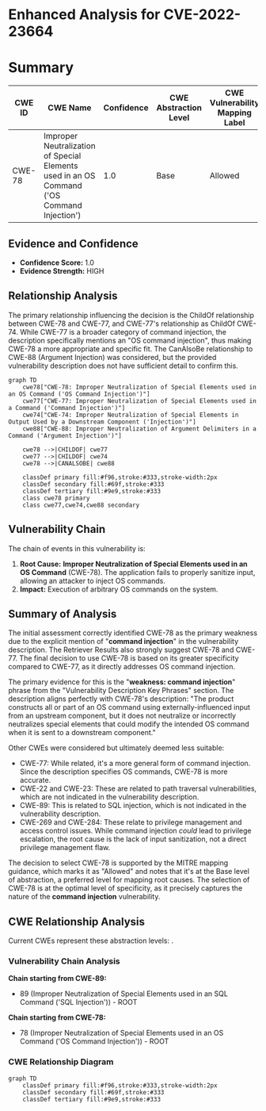 # Enhanced Analysis for CVE-2022-23664

# Summary
| CWE ID | CWE Name | Confidence | CWE Abstraction Level | CWE Vulnerability Mapping Label | CWE-Vulnerability Mapping Notes |
|---|---|---|---|---|---|
| CWE-78 | Improper Neutralization of Special Elements used in an OS Command ('OS Command Injection') | 1.0 | Base | Allowed | Primary CWE |

## Evidence and Confidence

*   **Confidence Score:** 1.0
*   **Evidence Strength:** HIGH

## Relationship Analysis
The primary relationship influencing the decision is the ChildOf relationship between CWE-78 and CWE-77, and CWE-77's relationship as ChildOf CWE-74. While CWE-77 is a broader category of command injection, the description specifically mentions an "OS command injection", thus making CWE-78 a more appropriate and specific fit. The CanAlsoBe relationship to CWE-88 (Argument Injection) was considered, but the provided vulnerability description does not have sufficient detail to confirm this.

```mermaid
graph TD
    cwe78["CWE-78: Improper Neutralization of Special Elements used in an OS Command ('OS Command Injection')"]
    cwe77["CWE-77: Improper Neutralization of Special Elements used in a Command ('Command Injection')"]
    cwe74["CWE-74: Improper Neutralization of Special Elements in Output Used by a Downstream Component ('Injection')"]
    cwe88["CWE-88: Improper Neutralization of Argument Delimiters in a Command ('Argument Injection')"]

    cwe78 -->|CHILDOF| cwe77
    cwe77 -->|CHILDOF| cwe74
    cwe78 -->|CANALSOBE| cwe88

    classDef primary fill:#f96,stroke:#333,stroke-width:2px
    classDef secondary fill:#69f,stroke:#333
    classDef tertiary fill:#9e9,stroke:#333
    class cwe78 primary
    class cwe77,cwe74,cwe88 secondary
```

## Vulnerability Chain
The chain of events in this vulnerability is:
1.  **Root Cause:** **Improper Neutralization of Special Elements used in an OS Command** (CWE-78). The application fails to properly sanitize input, allowing an attacker to inject OS commands.
2.  **Impact:** Execution of arbitrary OS commands on the system.

## Summary of Analysis
The initial assessment correctly identified CWE-78 as the primary weakness due to the explicit mention of "**command injection**" in the vulnerability description. The Retriever Results also strongly suggest CWE-78 and CWE-77. The final decision to use CWE-78 is based on its greater specificity compared to CWE-77, as it directly addresses OS command injection.

The primary evidence for this is the "**weakness: command injection**" phrase from the "Vulnerability Description Key Phrases" section.
The description aligns perfectly with CWE-78's description: "The product constructs all or part of an OS command using externally-influenced input from an upstream component, but it does not neutralize or incorrectly neutralizes special elements that could modify the intended OS command when it is sent to a downstream component."

Other CWEs were considered but ultimately deemed less suitable:

*   CWE-77: While related, it's a more general form of command injection. Since the description specifies OS commands, CWE-78 is more accurate.
*   CWE-22 and CWE-23: These are related to path traversal vulnerabilities, which are not indicated in the vulnerability description.
*   CWE-89: This is related to SQL injection, which is not indicated in the vulnerability description.
*   CWE-269 and CWE-284: These relate to privilege management and access control issues. While command injection *could* lead to privilege escalation, the root cause is the lack of input sanitization, not a direct privilege management flaw.

The decision to select CWE-78 is supported by the MITRE mapping guidance, which marks it as "Allowed" and notes that it's at the Base level of abstraction, a preferred level for mapping root causes. The selection of CWE-78 is at the optimal level of specificity, as it precisely captures the nature of the **command injection** vulnerability.


## CWE Relationship Analysis

Current CWEs represent these abstraction levels: .


### Vulnerability Chain Analysis

**Chain starting from CWE-89:**
- 89 (Improper Neutralization of Special Elements used in an SQL Command ('SQL Injection')) - ROOT


**Chain starting from CWE-78:**
- 78 (Improper Neutralization of Special Elements used in an OS Command ('OS Command Injection')) - ROOT



### CWE Relationship Diagram

```mermaid
graph TD
    classDef primary fill:#f96,stroke:#333,stroke-width:2px
    classDef secondary fill:#69f,stroke:#333
    classDef tertiary fill:#9e9,stroke:#333
```